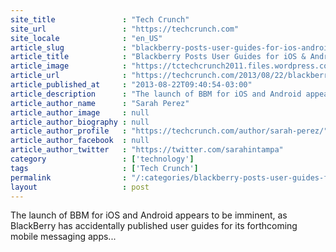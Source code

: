 ```yaml
---
site_title               : "Tech Crunch"
site_url                 : "https://techcrunch.com"
site_locale              : "en_US"
article_slug             : "blackberry-posts-user-guides-for-ios-android-versions-of-bbm-ahead-of-launch"
article_title            : "Blackberry Posts User Guides for iOS & Android Versions Of BBM Ahead Of Launch"
article_image            : "https://tctechcrunch2011.files.wordpress.com/2013/08/blackberry-messenger-android-1.jpg?w=653&h=400&crop=1"
article_url              : "https://techcrunch.com/2013/08/22/blackberry-posts-user-guides-for-ios-android-versions-of-bbm-ahead-of-launch/"
article_published_at     : "2013-08-22T09:40:54-03:00"
article_description      : "The launch of BBM for iOS and Android appears to be imminent, as BlackBerry has accidentally published user guides for its forthcoming mobile messaging apps..."
article_author_name      : "Sarah Perez"
article_author_image     : null
article_author_biography : null
article_author_profile   : "https://techcrunch.com/author/sarah-perez/"
article_author_facebook  : null
article_author_twitter   : "https://twitter.com/sarahintampa"
category                 : ['technology']
tags                     : ['Tech Crunch']
permalink                : "/:categories/blackberry-posts-user-guides-for-ios-android-versions-of-bbm-ahead-of-launch/"
layout                   : post
---
```


The launch of BBM for iOS and Android appears to be imminent, as BlackBerry has accidentally published user guides for its forthcoming mobile messaging apps...

